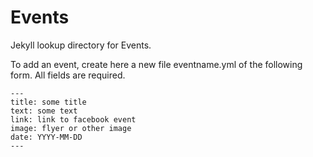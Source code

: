 # Events
Jekyll lookup directory for Events.

To add an event, create here a new file eventname.yml of the following form. 
All fields are required.

    ---
    title: some title
    text: some text
    link: link to facebook event
    image: flyer or other image
    date: YYYY-MM-DD
    ---
